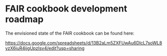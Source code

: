 # FAIR cookbook development roadmap

The envisioned state of the FAIR cookbook can be found here: 

https://docs.google.com/spreadsheets/d/13B2aLm5ZXFUwAu6DlcL7soWL8yzX6juR4ijgUpzIsv4/edit?usp=sharing
